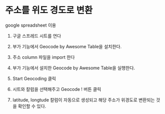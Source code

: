 # 주소를 위도 경도로 변환

google spreadsheet 이용

1) 구글 스프레드 시트를 연다

2) 부가 기능에서 Geocode by Awesome Table을 설치한다.

3) 주소 column 파일을 import 한다

4) 부가 기능에서 설치한 Geocode by Awesome Table을 실행한다.

5) Start Geocoding 클릭

6) 시트와 칼럼을 선택해주고 Geocode ! 버튼 클릭

7) latitude, longtude 칼럼이 자동으로 생성되고 해당 주소가 위경도로 변환되는 것을 확인할 수 있다.